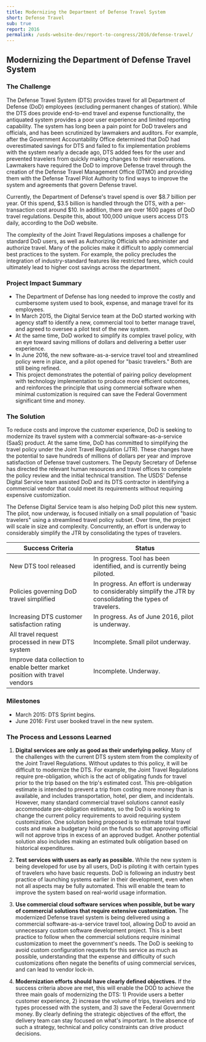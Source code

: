 ```yaml
---
title: Modernizing the Department of Defense Travel System
short: Defense Travel
sub: true
report: 2016
permalink: /usds-website-dev/report-to-congress/2016/defense-travel/
---
```

## Modernizing the Department of Defense Travel System

### The Challenge

The Defense Travel System (DTS) provides travel for all Department of Defense (DoD) employees (excluding permanent changes of station). While the DTS does provide end-to-end travel and expense functionality, the antiquated system provides a poor user experience and limited reporting capability. The system has long been a pain point for DoD travelers and officials, and has been scrutinized by lawmakers and auditors. For example, after the Government Accountability Office determined that DoD had overestimated savings for DTS and failed to fix implementation problems with the system nearly a decade ago, DTS added fees for the user and prevented travelers from quickly making changes to their reservations. Lawmakers have required the DoD to improve Defense travel through the creation of the Defense Travel Management Office (DTMO) and providing them with the Defense Travel Pilot Authority to find ways to improve the system and agreements that govern Defense travel.

Currently, the Department of Defense's travel spend is over $8.7 billion per year. Of this spend, $3.5 billion is handled through the DTS, with a per-transaction cost around $10. In addition, there are over 1600 pages of DoD travel regulations. Despite this, about 100,000 unique users access DTS daily, according to the DoD website.

The complexity of the Joint Travel Regulations imposes a challenge for standard DoD users, as well as Authorizing Officials who administer and authorize travel. Many of the policies make it difficult to apply commercial best practices to the system. For example, the policy precludes the integration of industry-standard features like restricted fares, which could ultimately lead to higher cost savings across the department.

### Project Impact Summary

- The Department of Defense has long needed to improve the costly and cumbersome system used to book, expense, and manage travel for its employees.
- In March 2015, the Digital Service team at the DoD started working with agency staff to identify a new, commercial tool to better manage travel, and agreed to oversee a pilot test of the new system.
- At the same time, DoD worked to simplify its complex travel policy, with an eye toward saving millions of dollars and delivering a better user experience.
- In June 2016, the new software-as-a-service travel tool and streamlined policy were in place, and a pilot opened for "basic travelers." Both are still being refined.
- This project demonstrates the potential of pairing policy development with technology implementation to produce more efficient outcomes, and reinforces the principle that using commercial software when minimal customization is required can save the Federal Government significant time and money.

### The Solution

To reduce costs and improve the customer experience, DoD is seeking to modernize its travel system with a commercial software-as-a-service (SaaS) product. At the same time, DoD has committed to simplifying the travel policy under the Joint Travel Regulation (JTR). These changes have the potential to save hundreds of millions of dollars per year and improve satisfaction of Defense travel customers. The Deputy Secretary of Defense has directed the relevant human resources and travel offices to complete the policy review and the initial technical transition. The USDS' Defense Digital Service team assisted DoD and its DTS contractor in identifying a commercial vendor that could meet its requirements without requiring expensive customization.

The Defense Digital Service team is also helping DoD pilot this new system. The pilot, now underway, is focused initially on a small population of "basic travelers" using a streamlined travel policy subset. Over time, the project will scale in size and complexity. Concurrently, an effort is underway to considerably simplify the JTR by consolidating the types of travelers.

| **Success Criteria** | **Status** |
| --- | --- |
| New DTS tool released | In progress. Tool has been identified, and is currently being piloted. |
| Policies governing DoD travel simplified | In progress. An effort is underway to considerably simplify the JTR by consolidating the types of travelers. |
| Increasing DTS customer satisfaction rating | In progress. As of June 2016, pilot is underway. |
| All travel request processed in new DTS system | Incomplete. Small pilot underway. |
| Improve data collection to enable better market position with travel vendors | Incomplete. Underway. |

### Milestones

- March 2015: DTS Sprint begins.
- June 2016: First user booked travel in the new system.

### The Process and Lessons Learned

1. **Digital services are only as good as their underlying policy.** Many of the challenges with the current DTS system stem from the complexity of the Joint Travel Regulations. Without updates to this policy, it will be difficult to modernize the DTS. For example, the Joint Travel Regulations require pre-obligation, which is the act of obligating funds for travel prior to the trip based on the trip's estimated cost. This pre-obligation estimate is intended to prevent a trip from costing more money than is available, and includes transportation, hotel, per diem, and incidentals. However, many standard commercial travel solutions cannot easily accommodate pre-obligation estimates, so the DoD is working to change the current policy requirements to avoid requiring system customization. One solution being proposed is to estimate total travel costs and make a budgetary hold on the funds so that approving official will not approve trips in excess of an approved budget. Another potential solution also includes making an estimated bulk obligation based on historical expenditures.

2. **Test services with users as early as possible.** While the new system is being developed for use by all users, DoD is piloting it with certain types of travelers who have basic requests. DoD is following an industry best practice of launching systems earlier in their development, even when not all aspects may be fully automated. This will enable the team to improve the system based on real-world usage information.

3. **Use commercial cloud software services when possible, but be wary of commercial solutions that require extensive customization.** The modernized Defense travel system is being delivered using a commercial software-as-a-service travel tool, allowing DoD to avoid an unnecessary custom software development project. This is a best practice to follow when the commercial solutions require minimal customization to meet the government's needs. The DoD is seeking to avoid custom configuration requests for this service as much as possible, understanding that the expense and difficulty of such customizations often negate the benefits of using commercial services, and can lead to vendor lock-in.

4. **Modernization efforts should have clearly defined objectives.** If the success criteria above are met, this will enable the DOD to achieve the three main goals of modernizing the DTS: 1) Provide users a better customer experience, 2) increase the volume of trips, travelers and trip types processed with the system, and 3) save the Federal Government money. By clearly defining the strategic objectives of the effort, the delivery team can stay focused on what's important. In the absence of such a strategy, technical and policy constraints can drive product decisions.
